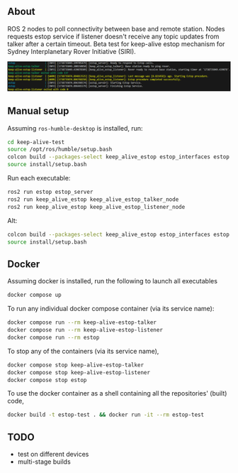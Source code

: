 ## About
ROS 2 nodes to poll connectivity between base and remote station. Nodes requests estop service if listener doesn't receive any topic updates from talker after a certain timeout. Beta test for keep-alive estop mechanism for Sydney Interplanetary Rover Initiative (SIRI).

![Sample output](docs/image.png)

## Manual setup
Assuming `ros-humble-desktop` is installed, run:

```bash
cd keep-alive-test
source /opt/ros/humble/setup.bash
colcon build --packages-select keep_alive_estop estop_interfaces estop --symlink-install --cmake-args -DCMAKE_EXPORT_COMPILE_COMMANDS=ON 
source install/setup.bash
```
Run each executable:
```bash
ros2 run estop estop_server
ros2 run keep_alive_estop keep_alive_estop_talker_node
ros2 run keep_alive_estop keep_alive_estop_listener_node
```

Alt:
```bash
colcon build --packages-select keep_alive_estop estop_interfaces estop --symlink-install --cmake-args -DCMAKE_EXPORT_COMPILE_COMMANDS=ON &&
source install/setup.bash
```

## Docker
Assuming docker is installed, run the following to launch all executables

```bash
docker compose up
```

To run any individual docker compose container (via its service name):

```bash
docker compose run --rm keep-alive-estop-talker
docker compose run --rm keep-alive-estop-listener
docker compose run --rm estop
```

To stop any of the containers (via its service name),

```bash
docker compose stop keep-alive-estop-talker
docker compose stop keep-alive-estop-listener
docker compose stop estop
```

To use the docker container as a shell containing all the repositories' (built) code,

```bash
docker build -t estop-test . && docker run -it --rm estop-test
```

## TODO
- test on different devices
- multi-stage builds